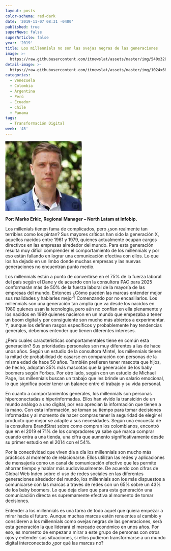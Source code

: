 ```yaml
---
layout: posts
color-schema: red-dark
date: '2019-11-07 08:31 -0400'
published: true
superNews: false
superArticle: false
year: '2019'
title: Los millennials no son las ovejas negras de las generaciones
image: >-
  https://raw.githubusercontent.com/itnewslat/assets/master/img/540x320/Millennials-p.jpg
detail-image: >-
  https://raw.githubusercontent.com/itnewslat/assets/master/img/1024x680/Millennials-g.jpg
categories:
  - Venezuela
  - Colombia
  - Argentina
  - Perú
  - Ecuador
  - Chile
  - Panama
tags:
  - Transformación Digital
week: '45'
---
```

![](https://raw.githubusercontent.com/itnewslat/assets/master/img/300x300/Marko.jpg)

**Por: Marko Erkic, Regional Manager – North Latam at Infobip.** 

Los millenials tienen fama de complicados, pero ¿son realmente tan terribles como los pintan? Sus mayores críticos han sido la generación X, aquellos nacidos entre 1961 y 1979, quienes actualmente ocupan cargos directivos en las empresas alrededor del mundo. Para esta generación resulta muy difícil comprender el comportamiento de los millennials y por eso están fallando en lograr una comunicación efectiva con ellos.  Lo que los ha dejado en un limbo donde muchas empresas y las nuevas generaciones no encuentran punto medio. 

Los millennials están a punto de convertirse en el 75% de la fuerza laboral del país según el Dane y de acuerdo con la consultora PAC para 2025 conformarán más de 50% de la fuerza laboral de la mayoría de las empresas del mundo. Entonces ¿Cómo pueden las marcas entender mejor sus realidades y hablarles mejor? Comenzando por no encasillarlos. Los millennials son una generación tan amplia que va desde los nacidos en 1980 quienes usan la tecnología, pero aún no confían en ella plenamente y los nacidos en 1999 quienes nacieron en un mundo que empezaba a tener un boom digital y por consiguiente son mucho más abiertos a experimentar.  Y, aunque los definen rasgos específicos y probablemente hay tendencias generales, debemos entender que tienen diferentes intereses. 

¿Pero cuales características comportamentales tiene en común esta generación? Sus prioridades personales son muy diferentes a las de hace unos años. Según un estudio de la consultora Mintel, los millennials tienen la mitad de probabilidad de casarse en comparación con personas de la misma edad de hace 50 años. También prefieren tener mascota que hijos, de hecho, adoptan 35% más mascotas que la generación de los baby boomers según Forbes. Por otro lado, según con un estudio de Michael Page, los millennials buscan un trabajo que les brinde un salario emocional, lo que significa poder tener un balance entre el trabajo y su vida personal.  

En cuanto a comportamientos generales, los millennials son personas hiperconectadas e hiperinformadas. Ellos han vivido la transición de un mundo análogo a uno digital, por eso aprecian la información que tienen a la mano. Con esta información, se toman su tiempo para tomar decisiones informadas y al momento de hacer compras tener la seguridad de elegir el producto que mejor se adapte a sus necesidades. Según una encuesta de la consultora BrandStrat sobre como compran los colombianos, encontró que en el 2019 el 71% de los compradores ya sabe qué marca comprar cuando entra a una tienda, una cifra que aumento significativamente desde su primer estudio en el 2014 con el 54%. 

Por la conectividad que viven día a día los millennials son mucho más prácticos al momento de relacionarse. Ellos utilizan las redes y aplicaciones de mensajería como un canal de comunicación efectivo que les permite ahorrar tiempo y hablar más audiovisualmente. De acuerdo con cifras de Global Web Index sobre el uso de redes sociales en las diferentes generaciones alrededor del mundo, los millennials son los más dispuestos a comunicarse con las marcas a través de redes con un 65% sobre un 43% de los baby boomers. Lo que deja claro que para esta generación una comunicación directa es supremamente efectiva al momento de tomar decisiones. 

Entender a los millennials es una tarea de todo aquel que quiera empezar a mirar hacia el futuro. Aunque muchas marcas estén renuentes al cambio y consideren a los millennials como ovejas negras de las generaciones, será esta generación la que liderará el mercado económico en unos años. Por eso, es momento de empezar a mirar a este grupo de personas con otros ojos y entender sus situaciones, si ellos pudieron transformarse a un mundo digital interconectado ¿por qué las marcas no? 